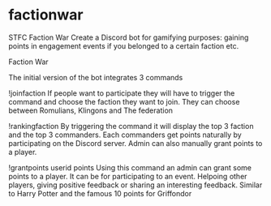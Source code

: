 # factionwar
STFC Faction War
Create a Discord bot for gamifying purposes: gaining points in engagement events if you belonged to a certain faction etc.

Faction War

The initial version of the bot integrates 3 commands

!joinfaction  If people want to participate they will have to trigger the command and choose the faction they want to join. They can choose between Romulians, Klingons and The federation

!rankingfaction By triggering the command it will display the top 3 faction and the top 3 commanders. Each commanders get points naturally by participating on the Discord server. Admin can also manually grant points to a player. 

!grantpoints userid points Using this command an admin can grant some points to a player. It can be for participating to an event. Helpoing other players, giving positive feedback or sharing an interesting feedback. Similar to Harry Potter and the famous 10 points for Griffondor 
